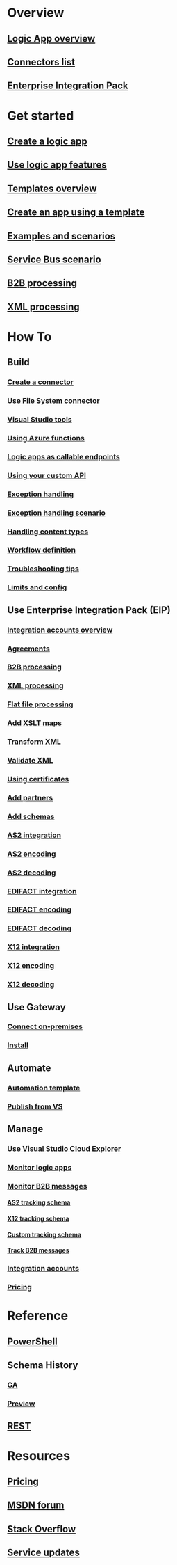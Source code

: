 # Overview
## [Logic App overview](logic-apps-what-are-logic-apps.md)
## [Connectors list](../connectors/apis-list.md)
## [Enterprise Integration Pack](logic-apps-enterprise-integration-overview.md)

# Get started
## [Create a logic app](logic-apps-create-a-logic-app.md)
## [Use logic app features](logic-apps-use-logic-app-features.md)
## [Templates overview](logic-apps-use-logic-app-templates.md)
## [Create an app using a template](logic-apps-arm-provision.md)
## [Examples and scenarios](logic-apps-examples-and-scenarios.md)
## [Service Bus scenario](logic-apps-scenario-function-sb-trigger.md)
## [B2B processing](logic-apps-enterprise-integration-b2b.md)
## [XML processing](logic-apps-enterprise-integration-xml.md)

# How To
## Build
### [Create a connector](logic-apps-create-api-app.md)
### [Use File System connector](logic-apps-using-file-connector.md)
### [Visual Studio tools](logic-apps-deploy-from-vs.md)
### [Using Azure functions](logic-apps-azure-functions.md)
### [Logic apps as callable endpoints](logic-apps-http-endpoint.md)
### [Using your custom API](logic-apps-custom-hosted-api.md)
### [Exception handling](logic-apps-exception-handling.md)
### [Exception handling scenario](logic-apps-scenario-error-and-exception-handling.md)
### [Handling content types](logic-apps-content-type.md)
### [Workflow definition](logic-apps-author-definitions.md)
### [Troubleshooting tips](logic-apps-diagnosing-failures.md)
### [Limits and config](logic-apps-limits-and-config.md)


## Use Enterprise Integration Pack (EIP)
### [Integration accounts overview](logic-apps-enterprise-integration-create-integration-account.md)
### [Agreements](logic-apps-enterprise-integration-agreements.md)
### [B2B processing](logic-apps-enterprise-integration-b2b.md)
### [XML processing](logic-apps-enterprise-integration-xml.md)
### [Flat file processing](../app-service-logic/app-service-logic-enterprise-integration-flatfile.md)
### [Add XSLT maps](logic-apps-enterprise-integration-maps.md)
### [Transform XML](logic-apps-enterprise-integration-transform.md)
### [Validate XML](logic-apps-enterprise-integration-xml-validation.md)
### [Using certificates](logic-apps-enterprise-integration-certificates.md)
### [Add partners](logic-apps-enterprise-integration-partners.md)
### [Add schemas](logic-apps-enterprise-integration-schemas.md)
### [AS2 integration](logic-apps-enterprise-integration-as2.md)
### [AS2 encoding](logic-apps-enterprise-integration-as2-encode.md)
### [AS2 decoding](logic-apps-enterprise-integration-as2-decode.md)
### [EDIFACT integration](logic-apps-enterprise-integration-edifact.md)
### [EDIFACT encoding](logic-apps-enterprise-integration-edifact-encode.md)
### [EDIFACT decoding](logic-apps-enterprise-integration-edifact-decode.md)
### [X12 integration](logic-apps-enterprise-integration-x12.md)
### [X12 encoding](../app-service-logic/app-service-logic-enterprise-integration-x12-encode.md)
### [X12 decoding](logic-apps-enterprise-integration-x12-decode.md)


## Use Gateway
### [Connect on-premises](logic-apps-gateway-connection.md)
### [Install](logic-apps-gateway-install.md)

## Automate
### [Automation template](logic-apps-create-deploy-template.md)
### [Publish from VS](logic-apps-deploy-from-vs.md)

## Manage
### [Use Visual Studio Cloud Explorer](logic-apps-manage-from-vs.md)
### [Monitor logic apps](logic-apps-monitor-your-logic-apps.md)
### [Monitor B2B messages](../app-service-logic/app-service-logic-monitor-b2b-message.md)
#### [AS2 tracking schema](logic-apps-track-integration-account-as2-tracking-schemas.md)
#### [X12 tracking schema](logic-apps-track-integration-account-x12-tracking-schema.md)
#### [Custom tracking schema](logic-apps-track-integration-account-custom-tracking-schema.md)
#### [Track B2B messages](logic-apps-track-b2b-messages-omsportal.md)

### [Integration accounts](logic-apps-enterprise-integration-accounts.md)
### [Pricing](logic-apps-pricing.md)

# Reference
## [PowerShell](/powershell/resourcemanager/azurerm.logicapp/v2.3.0/azurerm.logicapp)
## Schema History
### [GA](logic-apps-schema-2016-04-01.md)
### [Preview](logic-apps-schema-2015-08-01.md)
## [REST](/rest/api/logic/)

# Resources
## [Pricing](https://azure.microsoft.com/pricing/details/logic-apps/)  
## [MSDN forum](https://social.msdn.microsoft.com/Forums/azure/en-US/home?forum=azurelogicapps)
## [Stack Overflow](http://stackoverflow.com/questions/tagged/azure-logic-apps)
## [Service updates](https://azure.microsoft.com/updates/?product=logic-apps)
